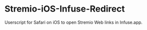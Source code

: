 # Stremio-iOS-Infuse-Redirect
Userscript for Safari on iOS to open Stremio Web links in Infuse.app.
